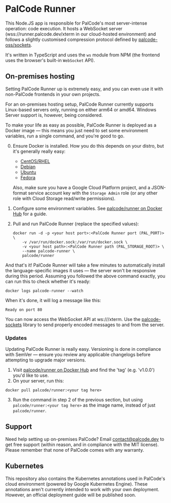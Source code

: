 # PalCode Runner
This Node.JS app is responsible for PalCode's most server-intense operation: code execution. It hosts a WebSocket server (wss://runner.palcode.dev/xterm in our cloud-hosted environment) and follows a slightly customised compression protocol defined by [palcode-oss/sockets](https://github.com/palcode-oss/sockets).

It's written in TypeScript and uses the `ws` module from NPM (the frontend uses the browser's built-in `WebSocket` API).

## On-premises hosting
Setting PalCode Runner up is extremely easy, and you can even use it with non-PalCode frontends in your own projects.

For an on-premises hosting setup, PalCode Runner currently supports Linux-based servers only, running on either arm64 or amd64. Windows Server support is, however, being considered.

To make your life as easy as possible, PalCode Runner is deployed as a Docker image — this means you just need to set some environment variables, run a single command, and you're good to go.

0. Ensure Docker is installed. How you do this depends on your distro, but it's generally really easy:
    - [CentOS/RHEL](https://docs.docker.com/engine/install/centos/)
    - [Debian](https://docs.docker.com/engine/install/debian/)
    - [Ubuntu](https://docs.docker.com/engine/install/ubuntu/)
    - [Fedora](https://docs.docker.com/engine/install/fedora/)

    Also, make sure you have a Google Cloud Platform project, and a JSON-format service account key with the `Storage Admin` role (or any other role with Cloud Storage read/write permissions).
    
1. Configure some environment variables. See [palcode/runner on Docker Hub](https://hub.docker.com/r/palcode/runner) for a guide.

2. Pull and run PalCode Runner (replace the specified values):
    ```
    docker run -d -p <your host port>:<PalCode Runner port (PAL_PORT)> \
        -v /var/run/docker.sock:/var/run/docker.sock \
        -v <your host path>:<PalCode Runner path (PAL_STORAGE_ROOT)> \
        --name palcode-runner \
        palcode/runner
    ```

And that's it! PalCode Runner will take a few minutes to automatically install the language-specific images it uses — the server won't be responsive during this period. Assuming you followed the above command exactly, you can run this  to check whether it's ready:

```
docker logs palcode-runner --watch
```

When it's done, it will log a message like this:

```
Ready on port 80
```

You can now access the WebSocket API at ws://<your-ip-or-domain>/xterm. Use the [palcode-sockets](https://github.com/palcode-oss/sockets) library to send properly encoded messages to and from the server.

### Updates
Updating PalCode Runner is really easy. Versioning is done in compliance with SemVer — ensure you review any applicable changelogs before attempting to upgrade major versions.

1. Visit [palcode/runner on Docker Hub](https://hub.docker.com/r/palcode/runner/tags?page=1&ordering=last_updated) and find the 'tag' (e.g. 'v1.0.0') you'd like to use.
2. On your server, run this:
```
docker pull palcode/runner:<your tag here>
```

3. Run the command in step 2 of the previous section, but using `palcode/runner:<your tag here>` as the image name, instead of just `palcode/runner`.

## Support
Need help setting up on-premises PalCode? Email [contact@palcode.dev](mailto:contact@palcode.dev) to get free support (within reason, and in compliance with the MIT license). Please remember that none of PalCode comes with any warranty.

## Kubernetes
This repository also contains the Kubernetes annotations used in PalCode's cloud environment (powered by Google Kubernetes Engine). These annotations aren't currently intended to work with your own deployment. However, an official deployment guide will be published soon.
